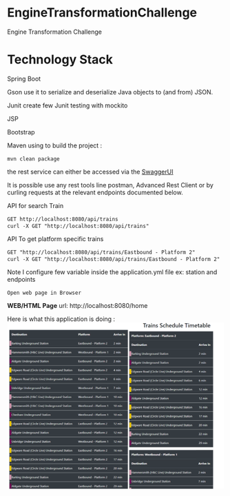 # EngineTransformationChallenge

Engine Transformation Challenge

# Technology Stack

Spring Boot 

Gson use it to serialize and deserialize Java objects to (and from) JSON.

Junit create few Junit testing with mockito

JSP

Bootstrap

Maven using to build the project :
```$xslt
mvn clean package
```
the rest service can either be accessed via the [SwaggerUI](http://localhost:8080/swagger-ui.html)

It is possible use any rest tools line postman, Advanced Rest Client or by curling requests at the relevant endpoints documented below.

API for search Train
```
GET http://localhost:8080/api/trains 
curl -X GET "http://localhost:8080/api/trains"

```
API To get platform specific trains
```
GET "http://localhost:8080/api/trains/Eastbound - Platform 2"
curl -X GET "http://localhost:8080/api/trains/Eastbound - Platform 2"
```

Note
I configure few variable inside the application.yml file
ex: station and endpoints

```
Open web page in Browser
```
**WEB/HTML Page**
url: http://localhost:8080/home


Here is what this application is doing :
![website image][]

[website image]: /image/Immagine.png "Screenshot 1"
